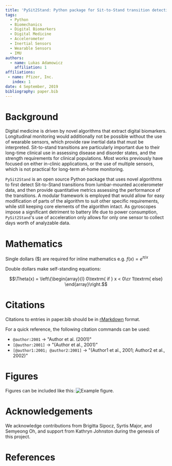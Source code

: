 ```yaml
---
title: 'PySit2Stand: Python package for Sit-to-Stand transition detection and quantification'
tags:
  - Python
  - Biomechanics
  - Digital Biomarkers
  - Digital Medicine
  - Accelerometer
  - Inertial Sensors
  - Wearable Sensors
  - IMU
authors:
  - name: Lukas Adamowicz
    affiliation: 1
affiliations:
 - name: Pfizer, Inc.
   index: 1
date: 4 September, 2019
bibliography: paper.bib
---
```


# Background

Digital medicine is driven by novel algorithms that extract digital biomarkers. Longitudinal monitoring would 
additionally not be possible without the use of wearable sensors, which provide raw inertial data that must be 
interpreted. Sit-to-stand transitions are particularly important due to their long-time clinical use in assessing
disease and disorder states, and the strength requirements for clinical populations. Most works previously have focused 
on either in-clinic applications, or the use of multiple sensors, which is not practical for long-term at-home
monitoring.  

``PySit2Stand`` is an open source Python package that uses novel algorithms to first detect Sit-to-Stand transitions 
from lumbar-mounted accelerometer data, and then provide quantitative metrics assessing the performance of the 
transitions. A modular framework is employed that would allow for easy modification of parts of the algorithm to suit 
other specific requirements, while still keeping core elements of the algorithm intact. As gyroscopes impose a 
significant detriment to battery life due to power consumption, ``PySit2Stand``'s use of acceleration only allows for
only one sensor to collect days worth of analyzable data.

# Mathematics

Single dollars ($) are required for inline mathematics e.g. $f(x) = e^{\pi/x}$

Double dollars make self-standing equations:

$$\Theta(x) = \left\{\begin{array}{l}
0\textrm{ if } x < 0\cr
1\textrm{ else}
\end{array}\right.$$


# Citations

Citations to entries in paper.bib should be in
[rMarkdown](http://rmarkdown.rstudio.com/authoring_bibliographies_and_citations.html)
format.

For a quick reference, the following citation commands can be used:
- `@author:2001`  ->  "Author et al. (2001)"
- `[@author:2001]` -> "(Author et al., 2001)"
- `[@author1:2001; @author2:2001]` -> "(Author1 et al., 2001; Author2 et al., 2002)"

# Figures

Figures can be included like this: ![Example figure.](figure.png)

# Acknowledgements

We acknowledge contributions from Brigitta Sipocz, Syrtis Major, and Semyeong
Oh, and support from Kathryn Johnston during the genesis of this project.

# References